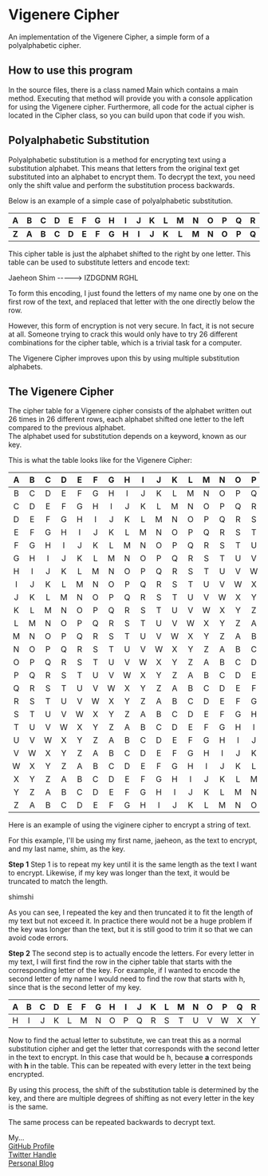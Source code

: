 # Vigenere Cipher
An implementation of the Vigenere Cipher, a simple form of a polyalphabetic cipher.

## How to use this program
In the source files, there is a class named Main which contains a main method. Executing that method will provide you with a console application for using the Vigenere cipher. Furthermore, all code for the actual cipher is located in the Cipher class, so you can build upon that code if you wish.

## Polyalphabetic Substitution
Polyalphabetic substitution is a method for encrypting text using a substitution alphabet. This means that letters from the original text get substituted into an alphabet to encrypt them. To decrypt the text, you need only the shift value and perform the substitution process backwards.   
 
Below is an example of a simple case of polyalphabetic substitution.

**A**|**B**|**C**|**D**|**E**|**F**|**G**|**H**|**I**|**J**|**K**|**L**|**M**|**N**|**O**|**P**|**Q**|**R**|**S**|**T**|**U**|**V**|**W**|**X**|**Y**|**Z**
:-----:|:-----:|:-----:|:-----:|:-----:|:-----:|:-----:|:-----:|:-----:|:-----:|:-----:|:-----:|:-----:|:-----:|:-----:|:-----:|:-----:|:-----:|:-----:|:-----:|:-----:|:-----:|:-----:|:-----:|:-----:|:-----:
**Z**|**A**|**B**|**C**|**D**|**E**|**F**|**G**|**H**|**I**|**J**|**K**|**L**|**M**|**N**|**O**|**P**|**Q**|**R**|**S**|**T**|**U**|**V**|**W**|**X**|**Y**

This cipher table is just the alphabet shifted to the right by one letter. This table can be used to substitute letters and encode text:

Jaeheon Shim -----> IZDGDNM RGHL

To form this encoding, I just found the letters of my name one by one on the first row of the text, and replaced that letter with the one directly below the row.

However, this form of encryption is not very secure. In fact, it is not secure at all. Someone trying to crack this would only have to try 26 different combinations for the cipher table, which is a trivial task for a computer.

The Vigenere Cipher improves upon this by using multiple substitution alphabets.

## The Vigenere Cipher
The cipher table for a Vigenere cipher consists of the alphabet written out 26 times in 26 different rows, each alphabet shifted one letter to the left compared to the previous alphabet.  
The alphabet used for substitution depends on a keyword, known as our key.

This is what the table looks like for the Vigenere Cipher:

A|B|C|D|E|F|G|H|I|J|K|L|M|N|O|P|Q|R|S|T|U|V|W|X|Y|Z
:-----:|:-----:|:-----:|:-----:|:-----:|:-----:|:-----:|:-----:|:-----:|:-----:|:-----:|:-----:|:-----:|:-----:|:-----:|:-----:|:-----:|:-----:|:-----:|:-----:|:-----:|:-----:|:-----:|:-----:|:-----:|:-----:
B|C|D|E|F|G|H|I|J|K|L|M|N|O|P|Q|R|S|T|U|V|W|X|Y|Z|A
C|D|E|F|G|H|I|J|K|L|M|N|O|P|Q|R|S|T|U|V|W|X|Y|Z|A|B
D|E|F|G|H|I|J|K|L|M|N|O|P|Q|R|S|T|U|V|W|X|Y|Z|A|B|C
E|F|G|H|I|J|K|L|M|N|O|P|Q|R|S|T|U|V|W|X|Y|Z|A|B|C|D
F|G|H|I|J|K|L|M|N|O|P|Q|R|S|T|U|V|W|X|Y|Z|A|B|C|D|E
G|H|I|J|K|L|M|N|O|P|Q|R|S|T|U|V|W|X|Y|Z|A|B|C|D|E|F
H|I|J|K|L|M|N|O|P|Q|R|S|T|U|V|W|X|Y|Z|A|B|C|D|E|F|G
I|J|K|L|M|N|O|P|Q|R|S|T|U|V|W|X|Y|Z|A|B|C|D|E|F|G|H
J|K|L|M|N|O|P|Q|R|S|T|U|V|W|X|Y|Z|A|B|C|D|E|F|G|H|I
K|L|M|N|O|P|Q|R|S|T|U|V|W|X|Y|Z|A|B|C|D|E|F|G|H|I|J
L|M|N|O|P|Q|R|S|T|U|V|W|X|Y|Z|A|B|C|D|E|F|G|H|I|J|K
M|N|O|P|Q|R|S|T|U|V|W|X|Y|Z|A|B|C|D|E|F|G|H|I|J|K|L
N|O|P|Q|R|S|T|U|V|W|X|Y|Z|A|B|C|D|E|F|G|H|I|J|K|L|M
O|P|Q|R|S|T|U|V|W|X|Y|Z|A|B|C|D|E|F|G|H|I|J|K|L|M|N
P|Q|R|S|T|U|V|W|X|Y|Z|A|B|C|D|E|F|G|H|I|J|K|L|M|N|O
Q|R|S|T|U|V|W|X|Y|Z|A|B|C|D|E|F|G|H|I|J|K|L|M|N|O|P
R|S|T|U|V|W|X|Y|Z|A|B|C|D|E|F|G|H|I|J|K|L|M|N|O|P|Q
S|T|U|V|W|X|Y|Z|A|B|C|D|E|F|G|H|I|J|K|L|M|N|O|P|Q|R
T|U|V|W|X|Y|Z|A|B|C|D|E|F|G|H|I|J|K|L|M|N|O|P|Q|R|S
U|V|W|X|Y|Z|A|B|C|D|E|F|G|H|I|J|K|L|M|N|O|P|Q|R|S|T
V|W|X|Y|Z|A|B|C|D|E|F|G|H|I|J|K|L|M|N|O|P|Q|R|S|T|U
W|X|Y|Z|A|B|C|D|E|F|G|H|I|J|K|L|M|N|O|P|Q|R|S|T|U|V
X|Y|Z|A|B|C|D|E|F|G|H|I|J|K|L|M|N|O|P|Q|R|S|T|U|V|W
Y|Z|A|B|C|D|E|F|G|H|I|J|K|L|M|N|O|P|Q|R|S|T|U|V|W|X
Z|A|B|C|D|E|F|G|H|I|J|K|L|M|N|O|P|Q|R|S|T|U|V|W|X|Y

Here is an example of using the viginere cipher to encrypt a string of text.

For this example, I'll be using my first name, jaeheon, as the text to encrypt, and my last name, shim, as the key.

**Step 1** 
Step 1 is to repeat my key until it is the same length as the text I want to encrypt. Likewise, if my key was longer than the text, it would be truncated to match the length.

shimshi 

As you can see, I repeated the key and then truncated it to fit the length of my text but not exceed it. In practice there would not be a huge problem if the key was longer than the text, but it is still good to trim it so that we can avoid code errors.

**Step 2**
The second step is to actually encode the letters.
For every letter in my text, I will first find the row in the cipher table that starts with the corresponding letter of the key. For example, if I wanted to encode the second letter of my name I would need to find the row that starts with h, since that is the second letter of my key.

A|B|C|D|E|F|G|H|I|J|K|L|M|N|O|P|Q|R|S|T|U|V|W|X|Y|Z
:-----:|:-----:|:-----:|:-----:|:-----:|:-----:|:-----:|:-----:|:-----:|:-----:|:-----:|:-----:|:-----:|:-----:|:-----:|:-----:|:-----:|:-----:|:-----:|:-----:|:-----:|:-----:|:-----:|:-----:|:-----:|:-----:
H|I|J|K|L|M|N|O|P|Q|R|S|T|U|V|W|X|Y|Z|A|B|C|D|E|F|G

Now to find the actual letter to substitute, we can treat this as a normal substitution cipher and get the letter that corresponds with the second letter in the text to encrypt. In this case that would be h, because **a** corresponds with **h** in the table. This can be repeated with every letter in the text being encrypted.

By using this process, the shift of the substitution table is determined by the key, and there are multiple degrees of shifting as not every letter in the key is the same.

The same process can be repeated backwards to decrypt text.

My...   
[GitHub Profile](https://github.com/jaeheonshim)   
[Twitter Handle](https://twitter.com/jaeheonshim)   
[Personal Blog](https://jaeheonshim.com) 